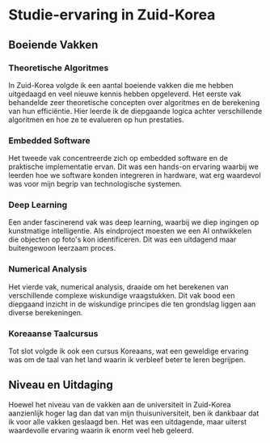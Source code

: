 # Studie-ervaring in Zuid-Korea

## Boeiende Vakken

### Theoretische Algoritmes
In Zuid-Korea volgde ik een aantal boeiende vakken die me hebben uitgedaagd en veel nieuwe kennis hebben opgeleverd. Het eerste vak behandelde zeer theoretische concepten over algoritmes en de berekening van hun efficiëntie. Hier leerde ik de diepgaande logica achter verschillende algoritmen en hoe ze te evalueren op hun prestaties.

### Embedded Software
Het tweede vak concentreerde zich op embedded software en de praktische implementatie ervan. Dit was een hands-on ervaring waarbij we leerden hoe we software konden integreren in hardware, wat erg waardevol was voor mijn begrip van technologische systemen.

### Deep Learning
Een ander fascinerend vak was deep learning, waarbij we diep ingingen op kunstmatige intelligentie. Als eindproject moesten we een AI ontwikkelen die objecten op foto's kon identificeren. Dit was een uitdagend maar buitengewoon leerzaam proces.

### Numerical Analysis
Het vierde vak, numerical analysis, draaide om het berekenen van verschillende complexe wiskundige vraagstukken. Dit vak bood een diepgaand inzicht in de wiskundige principes die ten grondslag liggen aan diverse berekeningen.

### Koreaanse Taalcursus
Tot slot volgde ik ook een cursus Koreaans, wat een geweldige ervaring was om de taal van het land waarin ik verbleef beter te leren begrijpen.

## Niveau en Uitdaging

Hoewel het niveau van de vakken aan de universiteit in Zuid-Korea aanzienlijk hoger lag dan dat van mijn thuisuniversiteit, ben ik dankbaar dat ik voor alle vakken geslaagd ben. Het was een uitdagende, maar uiterst waardevolle ervaring waarin ik enorm veel heb geleerd.
